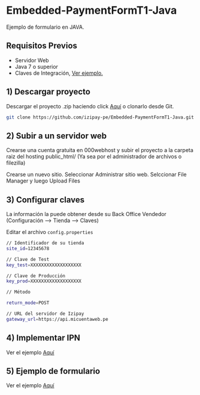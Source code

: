 # Embedded-PaymentFormT1-Java

Ejemplo de formulario en JAVA.

## Requisitos Previos

- Servidor Web
- Java 7 o superior
- Claves de Integración, [Ver ejemplo.](https://github.com/JunioratWork/Obtener_Credenciales#readme)

## 1) Descargar proyecto

Descargar el proyecto .zip haciendo click [Aquí](https://github.com/izipay-pe/Embedded-PaymentFormT1-Java) o clonarlo desde Git.
```sh
git clone https://github.com/izipay-pe/Embedded-PaymentFormT1-Java.git
``` 
## 2) Subir a un servidor web

Crearse una cuenta gratuita en 000webhost y subir el proyecto a la carpeta raiz del hosting public_html/ (Ya sea por el administrador de archivos o filezilla)

Crearse un nuevo sitio.
Seleccionar Administrar sitio web.
Selccionar File Manager y luego Upload Files

## 3) Configurar claves

La información la puede obtener desde su Back Office Vendedor (Configuración --> Tienda --> Claves)

Editar el archivo `config.properties`

```sh
// Identificador de su tienda
site_id=12345678

// Clave de Test
key_test=XXXXXXXXXXXXXXXXXXX

// Clave de Producción
key_prod=XXXXXXXXXXXXXXXXXXX

// Método

return_mode=POST

// URL del servidor de Izipay
gateway_url=https://api.micuentaweb.pe
``` 

## 4) Implementar IPN

Ver el ejemplo [Aquí](https://github.com/izipay-pe/Redirect-PaymentForm-IpnT1-PHP)

## 5) Ejemplo de formulario

Ver el ejemplo [Aquí](https://prueba55.herokuapp.com/)
